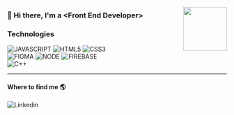 <a href="https://media.giphy.com/media/RJ7b181Yjv7e1MPp8J/giphy.gif" target="blue"><img align="right" src="https://media.giphy.com/media/RJ7b181Yjv7e1MPp8J/giphy.gif" heigth="100" width="100"></a>

### 👋 Hi there, I'm a \<Front End Developer\>

<!--
**Ezritz/Ezritz** is a ✨ _special_ ✨ repository because its `README.md` (this file) appears on your GitHub profile.-->

### Technologies
![JAVASCRIPT](https://img.shields.io/badge/Javascript-ffe169?style=for-the-badge&logo=javascript&logoColor=white&labelColor=101010)
![HTML5](https://img.shields.io/badge/HTML-efebce?style=for-the-badge&logo=HTML5&logoColor=white&labelColor=101010)
![CSS3](https://img.shields.io/badge/CSS-d8a48f?style=for-the-badge&logo=CSS3&logoColor=white&labelColor=101010)</br>
![FIGMA](https://img.shields.io/badge/FIGMA-bb8588?style=for-the-badge&logo=FIGMA&logoColor=white&labelColor=101010)
![NODE](https://img.shields.io/badge/NODE-a3a380?style=for-the-badge&logo=NODE.JS&logoColor=white&labelColor=101010)
![FIREBASE](https://img.shields.io/badge/FIREBASE-fcca46?style=for-the-badge&logo=FIREBASE&logoColor=white&labelColor=101010)</br>
![C++](https://img.shields.io/badge/C++-0582ca?style=for-the-badge&logo=c%2B%2B&logoColor=white&labelColor=101010)</br>

___

#### Where to find me 🌎

![Linkedin](https://www.linkedin.com/in/lidiaedithescoto-ffe169?style=for-the-badge&logo=Linkedin&logoColor=white&labelColor=101010)




